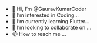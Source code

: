 - 👋 Hi, I’m @GauravKumarCoder
- 👀 I’m interested in Coding...
- 🌱 I’m currently learning Flutter...
- 💞️ I’m looking to collaborate on ...
- 📫 How to reach me ...

<!---
GauravKumarCoder/GauravKumarCoder is a ✨ special ✨ repository because its `README.md` (this file) appears on your GitHub profile.
You can click the Preview link to take a look at your changes.
--->

